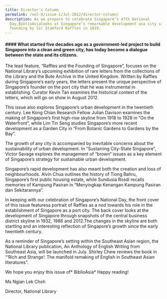 ```yaml
---
title: Director's Column
permalink: /vol-8/issue-1/Jul-2012/director-column/
description: As we prepare to celebrate Singapore’s 47th National
  Day,BiblioAsialooks at Singapore’s remarkable development asa city since its
  founding by Sir Stamford Raffles in 1819.
---
```


#### #### What started five decades ago as a government-led project to build Singapore into a clean and green city, has today become a dialogue between the state and its citizens.


The lead feature, “Raffles and the Founding of
Singapore”, focuses on the National Library’s
upcoming exhibition of rare letters from the
collections of the Library and the Bute Archive
in the United Kingdom. Written by Raffles during Singapore’s early years, the letters present the unique perspective of Singapore’s founder on the port city that he was instrumental in establishing. Curator Kevin Tan examines the historical context of the letters, which will go on show in August 2012.

This issue also explores Singapore’s urban development in the twentieth century. Lee Kong Chian Research Fellow Julian Davison examines the making of Singapore’s first high-rise skyline from 1918 to 1928 in “On the Waterfront”, while Lim Tin Seng studies Singapore’s more recent development as a Garden City in “From Botanic Gardens to
Gardens by the Bay”.

The growth of any city is accompanied by inevitable concerns about the sustainability of urban development. In “Sustaining City-State Singapore”, Victor Savage explores the management of “brown” issues as a key element of Singapore’s strategy for sustainable urban development.

Singapore’s rapid development has also meant
both the creation and loss of neighbourhoods. Alvin Chua outlines the history of Tiong Bahru, Singapore’s first public housing estate, while Sundusia Rosdi recalls memories of Kampung Pasiran in “Menyingkap Kenangan Kampung Pasiran dan Sekitarannya”.

In keeping with our celebration of Singapore’s National Day, the front cover of this issue featuresa portrait of Raffles as a nod towards his role in the establishment of Singapore as a port city. The back cover looks at the development of Singapore through snapshots of the central business district skyline in 1932, 1986 and 2012.The changes in the skyline are both startling and an interesting reflection of Singapore’s growth since the early twentieth century.

As a reminder of Singapore’s setting within the Southeast Asian region, the National Library
publication, An Anthology of English Writing from Southeast Asia, will be launched in July. Shirley Chew reviews the book in “‘Rich and Strange’: The manifold remaking of English in Southeast Asian literatures”.

We hope you enjoy this issue of* BiblioAsia* Happy reading!


Ms Ngian Lek Choh

Director, National Library


